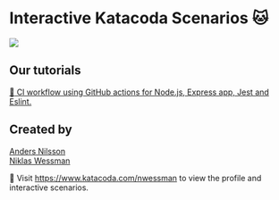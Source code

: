 # Interactive Katacoda Scenarios :cat:

[![](http://shields.katacoda.com/katacoda/nwessman/count.svg)](https://www.katacoda.com/nwessman "Our tutorials on Katacoda.com")

## Our tutorials
[:running: CI workflow using GitHub actions for Node.js, Express app, Jest and Eslint.](https://www.katacoda.com/nwessman/scenarios/ci)

## Created by
[Anders Nilsson](https://github.com/andnil5)  
[Niklas Wessman](https://github.com/nwessman)  

:horse_racing: Visit https://www.katacoda.com/nwessman to view the profile and interactive scenarios.


